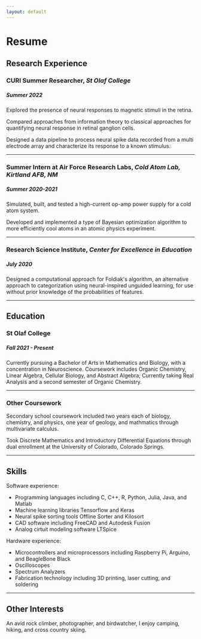 ```yaml
---
layout: default
---
```


# Resume

## Research Experience

### CURI Summer Researcher, *St Olaf College*
##### Summer 2022

Explored the presence of neural responses to magnetic stimuli in the retina.

Compared approaches from information theory to classical approaches for quantifying neural response in retinal ganglion cells.

Designed a data pipeline to process neural spike data recorded from a multi electrode array and characterize its response to a known stimulus.

---

### Summer Intern at Air Force Research Labs, *Cold Atom Lab, Kirtland AFB, NM*
##### Summer 2020-2021

Simulated, built, and tested a high-current op-amp power supply for a cold atom system.

Developed and implemented a type of Bayesian optimization algorithm to more efficiently cool atoms in an atomic physics experiment.

---

### Research Science Institute, *Center for Excellence in Education*
##### July 2020

Designed a computational approach for Foldiak's algorithm, an alternative approach to categorization using neural-inspired unguided learning, for use without prior knowledge of the probabilities of features.

---

## Education

### St Olaf College
##### Fall 2021 - Present

Currently pursuing a Bachelor of Arts in Mathematics and Biology, with a concentration in Neuroscience. Coursework includes Organic Chemistry, Linear Algebra, Cellular Biology, and Abstract Algebra; Currently taking Real Analysis and a second semester of Organic Chemistry.

---

### Other Coursework

Secondary school coursework included two years each of biology, chemistry, and physics, one year of geology, and mathmatics through multivariate calculus.

Took Discrete Mathematics and Introductory Differential Equations through dual enrollment at the University of Colorado, Colorado Springs.

---

## Skills

Software experience:
* Programming languages including C, C++, R, Python, Julia, Java, and Matlab
* Machine learning libraries Tensorflow and Keras
* Neural spike sorting tools Offline Sorter and Kilosort
* CAD software including FreeCAD and Autodesk Fusion
* Analog cirtuit modeling software LTSpice

Hardware experience:
* Microcontrollers and microprocessors including Raspberry Pi, Arguino, and BeagleBone Black
* Oscilloscopes
* Spectrum Analyzers
* Fabrication technology including 3D printing, laser cutting, and soldering

---

## Other Interests

An avid rock climber, photographer, and birdwatcher, I enjoy camping, hiking, and cross country skiing.
